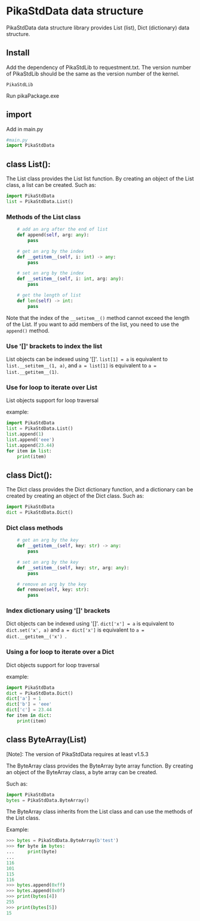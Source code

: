 # PikaStdData data structure

PikaStdData data structure library provides List (list), Dict (dictionary) data structure.

## Install

Add the dependency of PikaStdLib to requestment.txt. The version number of PikaStdLib should be the same as the version number of the kernel.
````
PikaStdLib
````

Run pikaPackage.exe

## import
Add in main.py
````python
#main.py
import PikaStdData
````

## class List():

The List class provides the List list function. By creating an object of the List class, a list can be created.
Such as:
````python
import PikaStdData
list = PikaStdData.List()
````

### Methods of the List class

````python
    # add an arg after the end of list
    def append(self, arg: any):
        pass

    # get an arg by the index
    def __getitem__(self, i: int) -> any:
        pass

    # set an arg by the index
    def __setitem__(self, i: int, arg: any):
        pass

    # get the length of list
    def len(self) -> int:
        pass
````

Note that the index of the `__setitem__()` method cannot exceed the length of the List. If you want to add members of the list, you need to use the `append()` method.

### Use '[]' brackets to index the list

List objects can be indexed using '[]'. `list[1] = a` is equivalent to `list.__setitem__(1, a)`, and `a = list[1]` is equivalent to `a = list.__getitem__(1)`.

### Use for loop to iterate over List

List objects support for loop traversal

example:
````python
import PikaStdData
list = PikaStdData.List()
list.append(1)
list.append('eee')
list.append(23.44)
for item in list:
    print(item)

````

## class Dict():

The Dict class provides the Dict dictionary function, and a dictionary can be created by creating an object of the Dict class.
Such as:

````python
import PikaStdData
dict = PikaStdData.Dict()
````

### Dict class methods

````python
    # get an arg by the key
    def __getitem__(self, key: str) -> any:
        pass

    # set an arg by the key
    def __setitem__(self, key: str, arg: any):
        pass

    # remove an arg by the key
    def remove(self, key: str):
        pass
````

### Index dictionary using '[]' brackets

Dict objects can be indexed using '[]'. `dict['x'] = a` is equivalent to `dict.set('x', a)` and `a = dict['x']` is equivalent to `a = dict.__getitem__('x') `.

### Using a for loop to iterate over a Dict

Dict objects support for loop traversal

example:
````python
import PikaStdData
dict = PikaStdData.Dict()
dict['a'] = 1
dict['b'] = 'eee'
dict['c'] = 23.44
for item in dict:
    print(item)

````

## class ByteArray(List)

[Note]: The version of PikaStdData requires at least v1.5.3

The ByteArray class provides the ByteArray byte array function. By creating an object of the ByteArray class, a byte array can be created.

Such as:
````python
import PikaStdData
bytes = PikaStdData.ByteArray()
````

The ByteArray class inherits from the List class and can use the methods of the List class.

Example:
``` python
>>> bytes = PikaStdData.ByteArray(b'test')
>>> for byte in bytes:
...     print(byte)
...
116
101
115
116
>>> bytes.append(0xff)
>>> bytes.append(0x0f)
>>> print(bytes[4])
255
>>> print(bytes[5])
15
````
